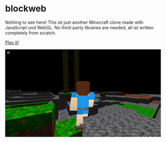 # blockweb

Nothing to see here! This ist just another Minecraft clone made with JavaScript und WebGL. No
third-party libraries are needed, all ist written completely from scratch.

[Play it!](https://guckstift.github.io/blockweb)

![Latest screenshot](./screenshots/2018-12-05.jpg)
